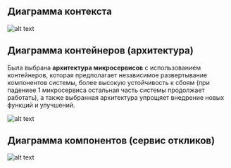 ## Диаграмма контекста
![alt text](pictures/System.png)

## Диаграмма контейнеров (архитектура)
Была выбрана **архитектура микросервисов** с использованием контейнеров, которая предполагает независимое развертывание компонентов системы, более высокую устойчивость к сбоям (при падениее 1 микросервиса остальная часть системы продолжает работать), а также выбранная архитектура упрощяет внедрение новых функций и улучшений.

![alt text](pictures/Containers.png)

## Диаграмма компонентов (сервис откликов)
![alt text](pictures/Components.png)